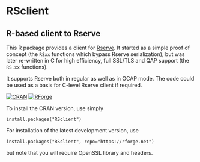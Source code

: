 # RSclient
## R-based client to Rserve

This R package provides a client for [Rserve](https://rforge.net/Rserve).
It started as a simple proof of concept (the `RSxx` functions which bypass Rserve serialization),
but was later re-written in C for high efficiency, full SSL/TLS and QAP support (the `RS.xx` functions).

It supports Rserve both in regular as well as in OCAP mode. The code could be used as a basis for C-level Rserve client if required.


[![CRAN](https://rforge.net/do/cransvg/RSclient)](https://cran.r-project.org/package=RSclient)
[![RForge](https://rforge.net/do/versvg/RSclient)](https://RForge.net/RSclient)

To install the CRAN version, use simply

```
install.packages("RSclient")
```

For installation of the latest development version, use

```
install.packages("RSclient", repo="https://rforge.net")
```
but note that you will require OpenSSL library and headers.
